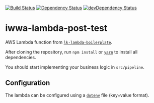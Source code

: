 [![Build Status](https://travis-ci.org/innowatio/iwwa-lambda-post-test.svg?branch=master)](https://travis-ci.org/innowatio/iwwa-lambda-post-test)
[![Dependency Status](https://david-dm.org/innowatio/iwwa-lambda-post-test.svg)](https://david-dm.org/innowatio/iwwa-lambda-post-test)
[![devDependency Status](https://david-dm.org/innowatio/iwwa-lambda-post-test/dev-status.svg)](https://david-dm.org/innowatio/iwwa-lambda-post-test#info=devDependencies)

# iwwa-lambda-post-test

AWS Lambda function from [`lk-lambda-boilerplate`](https://github.com/lk-architecture/lk-lambda-boilerplate).

After cloning the repository, run `npm install` or [`yarn`](https://yarnpkg.com) to install all dependencies.

You should start implementing your business logic in `src/pipeline`.

## Configuration

The lambda can be configured using a [`dotenv`](https://github.com/motdotla/dotenv) file (key=value format).
